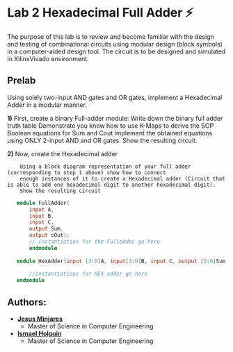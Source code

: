 # Lab 2 Hexadecimal Full Adder :zap:
The purpose of this lab is to review and become familiar with the design and testing of 
combinational circuits using modular design (block symbols) in a computer-aided design tool. 
The circuit is to be designed and simulated in XilinxVivado environment. 

## Prelab
Using solely two-input AND gates and OR gates, implement a Hexadecimal Adder in a 
modular manner.

**1)** First, create a binary Full-adder module: 
        Write down the binary full adder truth table
        Demonstrate you know how to use K-Maps to derive the SOP Boolean equations for Sum and Cout
        Implement the obtained equations using ONLY 2-input AND and OR gates. Show the resulting circuit. 
        
 **2)** Now, create the Hexadecimal adder
       
        Using a block diagram representation of your full adder (corresponding to step 1 above) show how to connect 
        enough instances of it to create a Hexadecimal adder (Circuit that is able to add one hexadecimal digit to another hexadecimal digit). 
        Show the resulting circuit
       
 ```verilog
    module FullAdder(
        input A,
        input B,
        input C,
        output Sum,
        output cOut);
        // instantiation for the Fulladder go here  
        endmodule
          
    module HexAdder(input [3:0]A, input[3:0]B, input C, output [3:0]Sum, output Cout);
           
        //instantiations for HEX adder go here
    endmodule
 ```
## Authors: 
* [**Jesus Minjares**](https://github.com/jminjares4)
  * Master of Science in Computer Engineering
* [**Ismael Holguin**](https://github.com/iholguin6)
  * Master of Science in Computer Engineering
   
